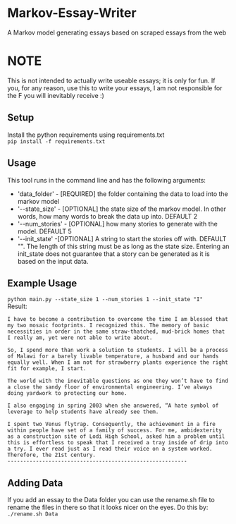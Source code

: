 # Markov-Essay-Writer
A Markov model generating essays based on scraped essays from the web

# NOTE  
This is not intended to actually write useable essays; it is only for fun. If you, for any reason, use this to write your essays, I am not responsible for the F you will inevitably receive :) 

## Setup
Install the python requirements using requirements.txt  
`pip install -f requirements.txt`

## Usage
This tool runs in the command line and has the following arguments:
- 'data_folder' - [REQUIRED] the folder containing the data to load into the markov model
- '--state_size' - [OPTIONAL] the state size of the markov model. In other words, how many words to break the data up into. DEFAULT 2
- '--num_stories' - [OPTIONAL] how many stories to generate with the model. DEFAULT 5
- '--init_state' -[OPTIONAL] A string to start the stories off with. DEFAULT "". The length of this string must be as long as the state size. Entering an init_state does not guarantee that a story can be generated as it is based on the input data.

## Example Usage
`python main.py --state_size 1 --num_stories 1 --init_state "I"`  
Result:  
```
I have to become a contribution to overcome the time I am blessed that my two mosaic footprints. I recognized this. The memory of basic necessities in order in the same straw-thatched, mud-brick homes that I really am, yet were not able to write about.

So, I spend more than work a solution to students. I will be a process of Malawi for a barely livable temperature, a husband and our hands equally well. When I am not for strawberry plants experience the right fit for example, I start.

The world with the inevitable questions as one they won’t have to find a close the sandy floor of environmental engineering. I’ve always doing yardwork to protecting our home.

I also engaging in spring 2003 when she answered, “A hate symbol of leverage to help students have already see them.

I spent two Venus flytrap. Consequently, the achievement in a fire within people have set of a family of success. For me, ambidexterity as a construction site of Lodi High School, asked him a problem until this is effortless to speak that I received a tray inside of drip into a try. I ever read just as I read their voice on a system worked. Therefore, the 21st century.
---------------------------------------------------------
```

## Adding Data
If you add an essay to the Data folder you can use the rename.sh file to rename the files in there so that it looks nicer on the eyes. Do this by:  
`./rename.sh Data`
